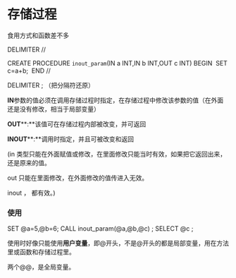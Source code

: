 # 存储过程

食用方式和函数差不多



DELIMITER  //

CREATE PROCEDURE `inout_param`(IN a INT,IN b INT,OUT c INT)
BEGIN
​    SET c=a+b;
​    END //

DELIMITER ; （把分隔符还原）

**IN**参数的值必须在调用存储过程时指定，在存储过程中修改该参数的值（在外面还是没有修改，相当于局部变量）

**OUT****:**该值可在存储过程内部被改变，并可返回

**INOUT****:**调用时指定，并且可被改变和返回

(in 类型只能在外面赋值或修改，在里面修改只能当时有效，如果把它返回出来，还是原来的值。

out 只能在里面修改，在外面修改的值传进入无效。

inout ， 都有效。)

### 使用

SET @a=5,@b=6;
CALL inout_param(@a,@b,@c) ;
SELECT @c ;



使用时好像只能使用**用户变量**，即@开头，不是@开头的都是局部变量，用在方法里或函数和存储过程里。

两个@@，是全局变量。